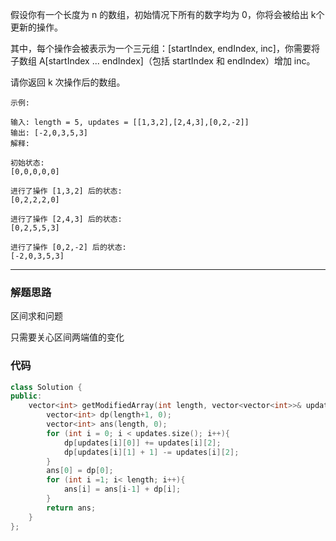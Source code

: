 
假设你有一个长度为 n 的数组，初始情况下所有的数字均为 0，你将会被给出 k​​​​​​​ 个更新的操作。

其中，每个操作会被表示为一个三元组：[startIndex, endIndex, inc]，你需要将子数组 A[startIndex ... endIndex]（包括 startIndex 和 endIndex）增加 inc。

请你返回 k 次操作后的数组。

```case
示例:

输入: length = 5, updates = [[1,3,2],[2,4,3],[0,2,-2]]
输出: [-2,0,3,5,3]
解释:

初始状态:
[0,0,0,0,0]

进行了操作 [1,3,2] 后的状态:
[0,2,2,2,0]

进行了操作 [2,4,3] 后的状态:
[0,2,5,5,3]

进行了操作 [0,2,-2] 后的状态:
[-2,0,3,5,3]
```

---

### 解题思路

区间求和问题

只需要关心区间两端值的变化

### 代码

```cpp
class Solution {
public:
    vector<int> getModifiedArray(int length, vector<vector<int>>& updates) {
        vector<int> dp(length+1, 0);
        vector<int> ans(length, 0);
        for (int i = 0; i < updates.size(); i++){
            dp[updates[i][0]] += updates[i][2];
            dp[updates[i][1] + 1] -= updates[i][2];
        }
        ans[0] = dp[0];
        for (int i =1; i< length; i++){
            ans[i] = ans[i-1] + dp[i];
        }
        return ans;
    }
};
```
